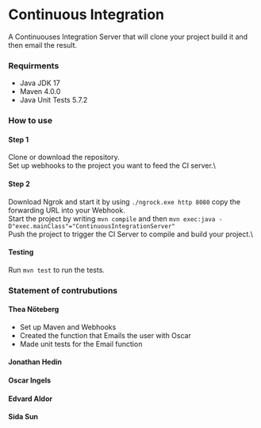 # Continuous Integration
A Continuouses Integration Server that will clone your project build it and then email the result.

### Requirments
- Java JDK 17
- Maven 4.0.0
- Java Unit Tests 5.7.2

### How to use
#### Step 1
Clone or download the repository.\
Set up webhooks to the project you want to feed the CI server.\
#### Step 2
Download Ngrok and start it by using ```./ngrock.exe http 8080``` copy the forwarding URL into your Webhook.\
Start the project by writing ```mvn compile``` and then ```mvn exec:java -D"exec.mainClass"="ContinuousIntegrationServer"``` \
Push the project to trigger the CI Server to compile and build your project.\
#### Testing
Run ```mvn test``` to run the tests.

### Statement of contrubutions

#### Thea Nöteberg
- Set up Maven and Webhooks
- Created the function that Emails the user with Oscar
- Made unit tests for the Email function

#### Jonathan Hedin

#### Oscar Ingels

#### Edvard Aldor

#### Sida Sun
